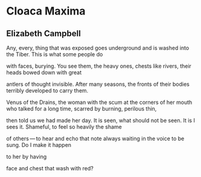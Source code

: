 # Cloaca Maxima
## Elizabeth Campbell
Any, every, thing that was exposed
goes underground and is washed into the Tiber.
This is what some people do

with faces, burying. You see them,
the heavy ones, chests like rivers, their heads
bowed down with great

antlers of thought invisible.
After many seasons, the fronts of their bodies
terribly developed to carry them.

Venus of the Drains, the woman with the scum
at the corners of her mouth who talked
for a long time, scarred by burning, perilous thin,

then told us we had made her day.
It is seen, what should not be seen. It is I sees it.
Shameful, to feel so heavily the shame

of others — to hear and echo
that note always waiting in the voice to be sung.
Do I make it happen

to her by having

face and chest that wash with red?